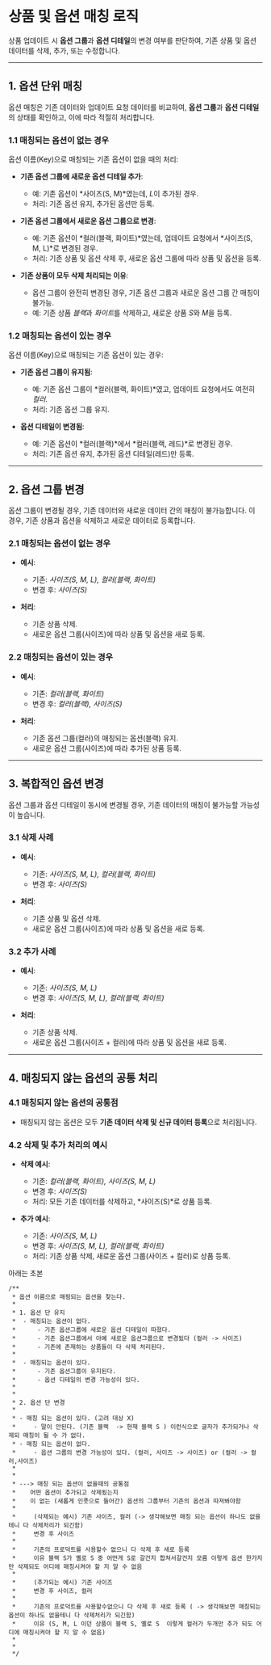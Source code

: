 # 상품 및 옵션 매칭 로직

상품 업데이트 시 **옵션 그룹**과 **옵션 디테일**의 변경 여부를 판단하여, 기존 상품 및 옵션 데이터를 삭제, 추가, 또는 수정합니다.

---

## 1. 옵션 단위 매칭

옵션 매칭은 기존 데이터와 업데이트 요청 데이터를 비교하여, **옵션 그룹**과 **옵션 디테일**의 상태를 확인하고, 이에 따라 적절히 처리합니다.

### 1.1 매칭되는 옵션이 없는 경우
옵션 이름(Key)으로 매칭되는 기존 옵션이 없을 때의 처리:

- **기존 옵션 그룹에 새로운 옵션 디테일 추가**:
	- 예: 기존 옵션이 *사이즈(S, M)*였는데, *L*이 추가된 경우.
	- 처리: 기존 옵션 유지, 추가된 옵션만 등록.

- **기존 옵션 그룹에서 새로운 옵션 그룹으로 변경**:
	- 예: 기존 옵션이 *컬러(블랙, 화이트)*였는데, 업데이트 요청에서 *사이즈(S, M, L)*로 변경된 경우.
	- 처리: 기존 상품 및 옵션 삭제 후, 새로운 옵션 그룹에 따라 상품 및 옵션을 등록.

- **기존 상품이 모두 삭제 처리되는 이유**:
	- 옵션 그룹이 완전히 변경된 경우, 기존 옵션 그룹과 새로운 옵션 그룹 간 매칭이 불가능.
	- 예: 기존 상품 *블랙*과 *화이트*를 삭제하고, 새로운 상품 *S*와 *M*을 등록.

### 1.2 매칭되는 옵션이 있는 경우
옵션 이름(Key)으로 매칭되는 기존 옵션이 있는 경우:

- **기존 옵션 그룹이 유지됨**:
	- 예: 기존 옵션 그룹이 *컬러(블랙, 화이트)*였고, 업데이트 요청에서도 여전히 *컬러*.
	- 처리: 기존 옵션 그룹 유지.

- **옵션 디테일이 변경됨**:
	- 예: 기존 옵션이 *컬러(블랙)*에서 *컬러(블랙, 레드)*로 변경된 경우.
	- 처리: 기존 옵션 유지, 추가된 옵션 디테일(레드)만 등록.

---

## 2. 옵션 그룹 변경

옵션 그룹이 변경될 경우, 기존 데이터와 새로운 데이터 간의 매칭이 불가능합니다. 이 경우, 기존 상품과 옵션을 삭제하고 새로운 데이터로 등록합니다.

### 2.1 매칭되는 옵션이 없는 경우
- **예시**:
	- 기존: *사이즈(S, M, L), 컬러(블랙, 화이트)*
	- 변경 후: *사이즈(S)*

- **처리**:
	- 기존 상품 삭제.
	- 새로운 옵션 그룹(사이즈)에 따라 상품 및 옵션을 새로 등록.

### 2.2 매칭되는 옵션이 있는 경우
- **예시**:
	- 기존: *컬러(블랙, 화이트)*
	- 변경 후: *컬러(블랙), 사이즈(S)*

- **처리**:
	- 기존 옵션 그룹(컬러)의 매칭되는 옵션(블랙) 유지.
	- 새로운 옵션 그룹(사이즈)에 따라 추가된 상품 등록.

---

## 3. 복합적인 옵션 변경

옵션 그룹과 옵션 디테일이 동시에 변경될 경우, 기존 데이터의 매칭이 불가능할 가능성이 높습니다.

### 3.1 삭제 사례
- **예시**:
	- 기존: *사이즈(S, M, L), 컬러(블랙, 화이트)*
	- 변경 후: *사이즈(S)*

- **처리**:
	- 기존 상품 및 옵션 삭제.
	- 새로운 옵션 그룹(사이즈)에 따라 상품 및 옵션을 새로 등록.

### 3.2 추가 사례
- **예시**:
	- 기존: *사이즈(S, M, L)*
	- 변경 후: *사이즈(S, M, L), 컬러(블랙, 화이트)*

- **처리**:
	- 기존 상품 삭제.
	- 새로운 옵션 그룹(사이즈 + 컬러)에 따라 상품 및 옵션을 새로 등록.

---

## 4. 매칭되지 않는 옵션의 공통 처리

### 4.1 매칭되지 않는 옵션의 공통점
- 매칭되지 않는 옵션은 모두 **기존 데이터 삭제 및 신규 데이터 등록**으로 처리됩니다.

### 4.2 삭제 및 추가 처리의 예시
- **삭제 예시**:
	- 기존: *컬러(블랙, 화이트), 사이즈(S, M, L)*
	- 변경 후: *사이즈(S)*
	- 처리: 모든 기존 데이터를 삭제하고, *사이즈(S)*로 상품 등록.

- **추가 예시**:
	- 기존: *사이즈(S, M, L)*
	- 변경 후: *사이즈(S, M, L), 컬러(블랙, 화이트)*
	- 처리: 기존 상품 삭제, 새로운 옵션 그룹(사이즈 + 컬러)로 상품 등록.


 아래는 초본

	/**
	 * 옵션 이름으로 매핑되는 옵션을 찾는다.
	 *
	 * 1. 옵션 단 유지
	 *  - 매칭되는 옵션이 없다.
	 *      - 기존 옵션그룹에 새로운 옵션 디테일이 따졌다.
	 *      - 기존 옵션그룹에서 아예 새로운 옵션그룹으로 변경됬다 (컬러 -> 사이즈)
	 *      - 기존에 존재하는 상품들이 다 삭제 처리된다.
	 *
	 *  - 매칭되는 옵션이 있다.
	 *  	- 기존 옵션그룹이 유지된다.
	 *      - 옵션 디테일의 변경 가능성이 있다.
	 *
	 *
	 * 2. 옵션 단 변경
	 *
	 * - 매칭 되는 옵션이 있다. (고려 대상 X)
	 * 	   - 말이 안된다. (기존 블랙  -> 현재 블랙 S ) 이런식으로 글자가 추가되거나 삭제되 매칭이 될 수 가 없다.
	 * - 매칭 되는 옵션이 없다.
	 * 	   - 옵션 그룹의 변경 가능성이 있다. (컬러, 사이즈 -> 사이즈) or (컬러 -> 컬러,사이즈)
	 *
	 *
	 * ---> 매칭 되는 옵션이 없을때의 공통점
	 *    어떤 옵션이 추가되고 삭제됬는지
	 *    이 없는 (새롭게 인풋으로 들어간) 옵션의 그룹부터 기존의 옵션과 따져봐야함
	 *
	 *     (삭제되는 예시) 기존 사이즈, 컬러 (-> 생각해보면 매칭 되는 옵션이 하나도 없을테니 다 삭제처리가 되긴함)
	 *	   변경 후 사이즈
	 *
	 *	   기존의 프로덕트를 사용할수 없으니 다 삭제 후 새로 등록
	 *	   이유 블랙 S가 옐로 S 중 어떤게 S로 갈건지 합쳐서갈건지 모름 이렇게 옵션 한가지만 삭제되도 어디에 매칭시켜야 할 지 알 수 없음
	 *
	 *	   (추가되는 예시) 기존 사이즈
	 *	   변경 후 사이즈, 컬러
	 *
	 *	   기존의 프로덕트를 사용할수없으니 다 삭제 후 새로 등록 ( -> 생각해보면 매칭되는 옵션이 하나도 없을테니 다 삭제처리가 되긴함)
	 *	   이유 (S, M, L 이던 상품이 블랙 S, 옐로 S  이렇게 컬러가 두개만 추가 되도 어디에 매칭시켜야 할 지 알 수 없음)
	 *
	 *
	 */
